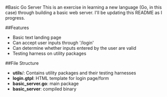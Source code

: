 #Basic Go Server
This is an exercise in learning a new language (Go, in this case) through building a basic web server. I'll be updating this README as I progress.

##Features
* Basic text landing page
* Can accept user inputs through '/login'
* Can determine whether inputs entered by the user are valid
* Testing harness on utility packages

##File Structure
* **utils**/: Contains utility packages and their testing harnesses
* **login.gtpl**: HTML template for login page/form
* **basic_server.go**: main package
* **basic_server**: compiled binary
